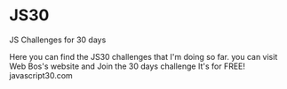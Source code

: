 # JS30
JS Challenges for 30 days 

Here you can find the JS30 challenges that I'm doing so far.
you can visit Web Bos's website and Join the 30 days challenge It's for FREE!
javascript30.com
